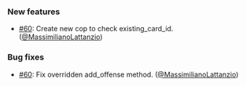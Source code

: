 ### New features

* [#60](https://github.com/solidusio/rubocop-solidus/issues/60): Create new cop to check existing_card_id. ([@MassimilianoLattanzio][])

### Bug fixes

* [#60](https://github.com/solidusio/rubocop-solidus/issues/60): Fix overridden add_offense method. ([@MassimilianoLattanzio][])

[@MassimilianoLattanzio]: https://github.com/MassimilianoLattanzio
